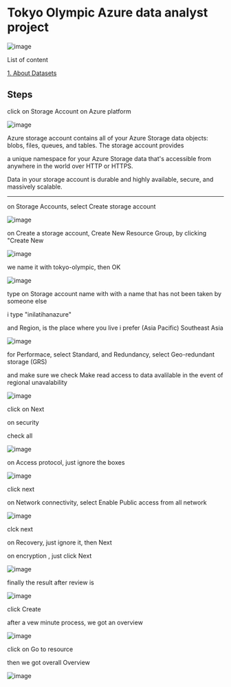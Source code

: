 # Tokyo Olympic Azure data analyst project

![image](https://github.com/user-attachments/assets/a48da2bf-b7a7-45ee-8e23-b0b12652ae9b)

List of content

[1. About Datasets](https://github.com/deddyandri/tokyo-olympic-azure-data-analyst-project/wiki/About-Datasets)

## Steps

click on Storage Account on Azure platform

![image](https://github.com/user-attachments/assets/0ad07ea3-a636-4518-a5bb-fb12ff529bbc)

Azure storage account contains all of your Azure Storage data objects: blobs, files, queues, and tables. The storage account provides 

a unique namespace for your Azure Storage data that's accessible from anywhere in the world over HTTP or HTTPS. 

Data in your storage account is durable and highly available, secure, and massively scalable.

---

on Storage Accounts, select Create storage account

![image](https://github.com/user-attachments/assets/c66b9674-8a47-490a-8c99-1e674daa977d)

on Create a storage account, Create New Resource Group, by clicking "Create New

![image](https://github.com/user-attachments/assets/3a63fd15-371e-4f78-9a88-88ec1d094601)

we name it with tokyo-olympic, then OK

![image](https://github.com/user-attachments/assets/5c7aef72-c863-47f9-903f-81f09ae2404e)

type on Storage account name with with a name that has not been taken by someone else 

i type "inilatihanazure"

and Region, is the place where you live i prefer (Asia Pacific) Southeast Asia

![image](https://github.com/user-attachments/assets/7907d750-d559-4272-bb02-7a0fefe5a2d2)

for Performace, select Standard, and Redundancy, select Geo-redundant storage (GRS)

and make sure we check Make read access to data avalilable in the event of regional unavalability

![image](https://github.com/user-attachments/assets/e0907264-59b3-4e69-8cb1-6c0ba18dbe92)

click on Next

on security

check all 

![image](https://github.com/user-attachments/assets/0dfa025d-e4bc-4582-8fdf-2d937cad4e62)

on Access protocol, just ignore the boxes

![image](https://github.com/user-attachments/assets/b1b800a1-e832-4405-aaf2-290c50d54a56)

click next

on Network connectivity, select Enable Public access from all network

![image](https://github.com/user-attachments/assets/b9114b9f-66b8-47b6-b543-a9653affd7c0)

clck next

on Recovery, just ignore it, then Next

on encryption , just click Next

![image](https://github.com/user-attachments/assets/c66dafee-4255-45f9-8c10-440d2cec6649)

finally the result after review is 

![image](https://github.com/user-attachments/assets/c4980a4c-bfeb-42df-aafd-388ce5f03cb8)

click Create

after a vew minute process, we got an overview

![image](https://github.com/user-attachments/assets/aae9ecee-d047-437b-a29f-415470210705)

click on Go to resource

then we got overall Overview

![image](https://github.com/user-attachments/assets/c0875f7a-7f7f-4698-ac61-1ebd010920e4)


